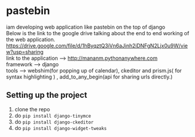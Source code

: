 # pastebin
iam developing web application like pastebin on the top of django<br>
Below is the link to the google drive talking about the end to end working of the web application.<br> 
https://drive.google.com/file/d/1hByqztQ3iVn6aJinh2iDNFgN2Ljx0u9W/view?usp=sharing<br>
link to the application -->  http://mananm.pythonanywhere.com<br>
framework --> django <br>
tools --> webshim(for popping up of calendar), ckeditor and prism.js( for syntax highlighting ) , add_to_any_begin(api for sharing urls directly.)<br>

## Setting up the project

1. clone the repo
2. do `pip install django-tinymce`
3. do `pip install django-ckeditor`
4. do `pip install django-widget-tweaks`


